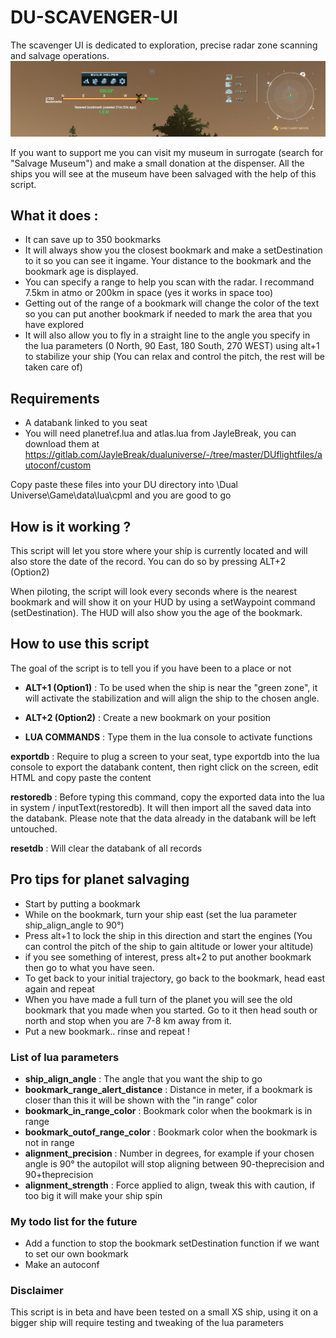 # DU-SCAVENGER-UI

The scavenger UI is dedicated to exploration, precise radar zone scanning and salvage operations. 
![image](https://raw.githubusercontent.com/Catharius/DU-SCAVENGER-UI/main/hud.jpg?token=ARIPOLEXBVDDYHCKPJSYEQDACR5IU)

If you want to support me you can visit my museum in surrogate (search for "Salvage Museum") and make a small donation at the dispenser. All the ships you will see at the museum have been salvaged with the help of this script.


## What it does :
* It can save up to 350 bookmarks
* It will always show you the closest bookmark and make a setDestination to it so you can see it ingame. Your distance to the bookmark and the bookmark age is displayed.
* You can specify a range to help you scan with the radar. I recommand 7.5km in atmo or 200km in space (yes it works in space too)
* Getting out of the range of a bookmark will change the color of the text so you can put another bookmark if needed to mark the area that you have explored
* It will also allow you to fly in a straight line to the angle you specify in the lua parameters (0 North, 90 East, 180 South, 270 WEST) using alt+1 to stabilize your ship (You can relax and control the pitch, the rest will be taken care of)

## Requirements
* A databank linked to you seat
* You will need planetref.lua and atlas.lua from JayleBreak, you can download them at https://gitlab.com/JayleBreak/dualuniverse/-/tree/master/DUflightfiles/autoconf/custom

Copy paste these files into your DU directory into \Dual Universe\Game\data\lua\cpml and you are good to go


## How is it working ?

This script will let you store where your ship is currently located and will also store the date of the record. You can do so by pressing ALT+2 (Option2)

When piloting, the script will look every seconds where is the nearest bookmark and will show it on your HUD by using a setWaypoint command (setDestination). The HUD will also show you the age of the bookmark.


## How to use this script

The goal of the script is to tell you if you have been to a place or not

* **ALT+1 (Option1)** : To be used when the ship is near the "green zone", it will activate the stabilization and will align the ship to the chosen angle.

* **ALT+2 (Option2)** : Create a new bookmark on your position

* **LUA COMMANDS** : Type them in the lua console to activate functions

**exportdb** : Require to plug a screen to your seat, type exportdb into the lua console to export the databank content, then right click on the screen, edit HTML and copy paste the content

**restoredb** : Before typing this command, copy the exported data into the lua in system / inputText(restoredb). It will then import all the saved data into the databank. Please note that the data already in the databank will be left untouched.

**resetdb** : Will clear the databank of all records

## Pro tips for planet salvaging
* Start by putting a bookmark
* While on the bookmark, turn your ship east (set the lua parameter ship_align_angle to 90°)
* Press alt+1 to lock the ship in this direction and start the engines (You can control the pitch of the ship to gain altitude or lower your altitude)
* if you see something of interest, press alt+2 to put another bookmark then go to what you have seen.
* To get back to your initial trajectory, go back to the bookmark, head east again and repeat
* When you have made a full turn of the planet you will see the old bookmark that you made when you started. Go to it then head south or north and stop when you are 7-8 km away from it.
* Put a new bookmark.. rinse and repeat !


### List of lua parameters
* **ship_align_angle** : The angle that you want the ship to go
* **bookmark_range_alert_distance** : Distance in meter, if a bookmark is closer than this it will be shown with the "in range" color 
* **bookmark_in_range_color** : Bookmark color when the bookmark is in range
* **bookmark_outof_range_color** : Bookmark color when the bookmark is not in range
* **alignment_precision** : Number in degrees, for example if your chosen angle is 90° the autopilot will stop aligning between 90-theprecision and 90+theprecision
* **alignment_strength** : Force applied to align, tweak this with caution, if too big it will make your ship spin

### My todo list for the future
* Add a function to stop the bookmark setDestination function if we want to set our own bookmark
* Make an autoconf

### Disclaimer
This script is in beta and have been tested on a small XS ship, using it on a bigger ship will require testing and tweaking of the lua parameters
